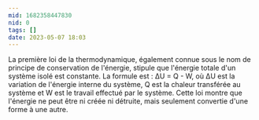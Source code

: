 ```yaml
---
mid: 1682358447830
nid: 0
tags: []
date: 2023-05-07 18:03
---
```

La première loi de la thermodynamique, également connue sous le nom de principe de conservation de l'énergie, stipule que l'énergie totale d'un système isolé est constante. La formule est : ΔU = Q - W, où ΔU est la variation de l'énergie interne du système, Q est la chaleur transférée au système et W est le travail effectué par le système. Cette loi montre que l'énergie ne peut être ni créée ni détruite, mais seulement convertie d'une forme à une autre.

